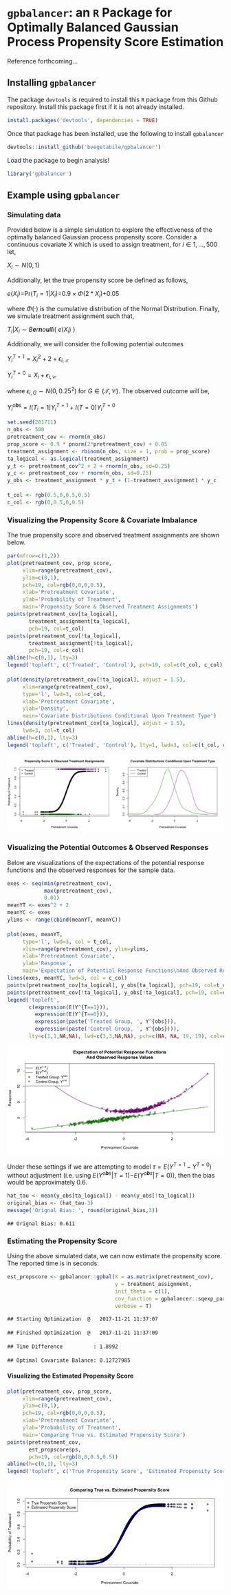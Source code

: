 `gpbalancer`: an `R` Package for Optimally Balanced Gaussian Process Propensity Score Estimation
================================================================================================

Reference forthcoming...

Installing `gpbalancer`
-----------------------

The package `devtools` is required to install this `R` package from this Github repository. Install this package first if it is not already installed.

``` r
install.packages('devtools', dependencies = TRUE)
```

Once that package has been installed, use the following to install `gpbalancer`

``` r
devtools::install_github('bvegetabile/gpbalancer')
```

Load the package to begin analysis!

``` r
library('gpbalancer')
```

Example using `gpbalancer`
--------------------------

### Simulating data

Provided below is a simple simulation to explore the effectiveness of the optimally balanced Gaussian process propensity score. Consider a continuous covariate *X* which is used to assign treatment, for *i* ∈ 1, …, 500 let,

*X*<sub>*i*</sub> ∼ *N*(0, 1)

Additionally, let the true propensity score be defined as follows,

*e*(*X*<sub>*i*</sub>)=Pr(*T*<sub>*i*</sub> = 1|*X*<sub>*i*</sub>)=0.9 × *Φ*(2 \* *X*<sub>*i*</sub>)+0.05

where *Φ*(⋅) is the cumulative distribution of the Normal Distribution. Finally, we simulate treatment assignment such that,

*T*<sub>*i*</sub>|*X*<sub>*i*</sub> ∼ *B**e**r**n**o**u**l**l**i*( *e*(*X*<sub>*i*</sub>) )

Additionally, we will consider the following potential outcomes

*Y*<sub>*i*</sub><sup>*T* = 1</sup> = *X*<sub>*i*</sub><sup>2</sup> + 2 + *ϵ*<sub>*i*, 𝒯</sub>

*Y*<sub>*i*</sub><sup>*T* = 0</sup> = *X*<sub>*i*</sub> + *ϵ*<sub>*i*, 𝒞</sub>

where *ϵ*<sub>*i*, *G*</sub> ∼ *N*(0, 0.25<sup>2</sup>) for *G* ∈ {𝒯, 𝒞}. The observed outcome will be,

*Y*<sub>*i*</sub><sup>*o**b**s*</sup> = *I*(*T*<sub>*i*</sub> = 1)*Y*<sub>*i*</sub><sup>*T* = 1</sup> + *I*(*T* = 0)*Y*<sub>*i*</sub><sup>*T* = 0</sup>

``` r
set.seed(201711)
n_obs <- 500
pretreatment_cov <- rnorm(n_obs)
prop_score <- 0.9 * pnorm(2*pretreatment_cov) + 0.05
treatment_assignment <- rbinom(n_obs, size = 1, prob = prop_score)
ta_logical <- as.logical(treatment_assignment)
y_t <- pretreatment_cov^2 + 2 + rnorm(n_obs, sd=0.25)
y_c <- pretreatment_cov + rnorm(n_obs, sd=0.25)
y_obs <- treatment_assignment * y_t + (1-treatment_assignment) * y_c

t_col <- rgb(0.5,0,0.5,0.5)
c_col <- rgb(0,0.5,0,0.5)
```

### Visualizing the Propensity Score & Covariate Imbalance

The true propensity score and observed treatment assignments are shown below.

``` r
par(mfrow=c(1,2))
plot(pretreatment_cov, prop_score, 
     xlim=range(pretreatment_cov), 
     ylim=c(0,1),
     pch=19, col=rgb(0,0,0,0.5),
     xlab='Pretreatment Covariate',
     ylab='Probability of Treatment',
     main='Propensity Score & Observed Treatment Assignments')
points(pretreatment_cov[ta_logical],
       treatment_assignment[ta_logical],
       pch=19, col=t_col)
points(pretreatment_cov[!ta_logical],
       treatment_assignment[!ta_logical],
       pch=19, col=c_col)
abline(h=c(0,1), lty=3)
legend('topleft', c('Treated', 'Control'), pch=19, col=c(t_col, c_col), bg='white')

plot(density(pretreatment_cov[!ta_logical], adjust = 1.5),
     xlim=range(pretreatment_cov), 
     type='l', lwd=3, col=c_col,
     xlab='Pretreatment Covariate',
     ylab='Density',
     main='Covariate Distributions Conditional Upon Treatment Type')
lines(density(pretreatment_cov[ta_logical], adjust = 1.5),
     lwd=3, col=t_col)
abline(h=c(0,1), lty=3)
legend('topleft', c('Treated', 'Control'), lty=1, lwd=3, col=c(t_col, c_col), bg='white')
```

![](README_files/figure-markdown_github/unnamed-chunk-5-1.png)

### Visualizing the Potential Outcomes & Observed Responses

Below are visualizations of the expectations of the potential response functions and the observed responses for the sample data.

``` r
exes <- seq(min(pretreatment_cov), 
            max(pretreatment_cov), 
            0.01)
meanYT <- exes^2 + 2
meanYC <- exes
ylims <- range(cbind(meanYT, meanYC))

plot(exes, meanYT,
     type='l', lwd=3, col = t_col,
     xlim=range(pretreatment_cov), ylim=ylims,
     xlab='Pretreatment Covariate',
     ylab='Response',
     main='Expectation of Potential Response Functions\nAnd Observed Response Values')
lines(exes, meanYC, lwd=3, col = c_col)
points(pretreatment_cov[ta_logical], y_obs[ta_logical], pch=19, col=t_col)
points(pretreatment_cov[!ta_logical], y_obs[!ta_logical], pch=19, col=c_col)
legend('topleft', 
       c(expression(E(Y^{T==1})), 
         expression(E(Y^{T==0})),
         expression(paste('Treated Group, ', Y^{obs})), 
         expression(paste('Control Group, ', Y^{obs}))), 
       lty=c(1,1,NA,NA), lwd=c(3,3,NA,NA), pch=c(NA, NA, 19, 19), col=c(t_col, c_col), bg='white')
```

![](README_files/figure-markdown_github/unnamed-chunk-6-1.png)

Under these settings if we are attempting to model *τ* = *E*(*Y*<sup>*T* = 1</sup> − *Y*<sup>*T* = 0</sup>) without adjustment (i.e. using *E*(*Y*<sup>*o**b**s*</sup>|*T* = 1)−*E*(*Y*<sup>*o**b**s*</sup>|*T* = 0)), then the bias would be approximately 0.6.

``` r
hat_tau <- mean(y_obs[ta_logical]) - mean(y_obs[!ta_logical])
original_bias <- (hat_tau-3)
message('Orignal Bias: ', round(original_bias,3))
```

    ## Orignal Bias: 0.611

### Estimating the Propensity Score

Using the above simulated data, we can now estimate the propensity score. The reported time is in seconds:

``` r
est_propscore <- gpbalancer::gpbal(X = as.matrix(pretreatment_cov), 
                                   y = treatment_assignment, 
                                   init_theta = c(1),
                                   cov_function = gpbalancer::sqexp_par,
                                   verbose = T)
```

    ## Starting Optimization  @   2017-11-21 11:37:07

    ## Finished Optimization  @   2017-11-21 11:37:09

    ## Time Difference          : 1.8992

    ## Optimal Covariate Balance: 0.12727985

#### Visualizing the Estimated Propensity Score

``` r
plot(pretreatment_cov, prop_score, 
     xlim=range(pretreatment_cov), 
     ylim=c(0,1),
     pch=19, col=rgb(0,0,0,0.5),
     xlab='Pretreatment Covariate',
     ylab='Probability of Treatment',
     main='Comparing True vs. Estimated Propensity Score')
points(pretreatment_cov,
       est_propscore$ps,
       pch=19, col=rgb(0,0,0.5,0.5))
abline(h=c(0,1), lty=3)
legend('topleft', c('True Propensity Score', 'Estimated Propensity Score'), pch=19, col=c(rgb(0,0,0,0.5), rgb(0,0,0.5,0.5)), bg='white')
```

![](README_files/figure-markdown_github/unnamed-chunk-9-1.png)
